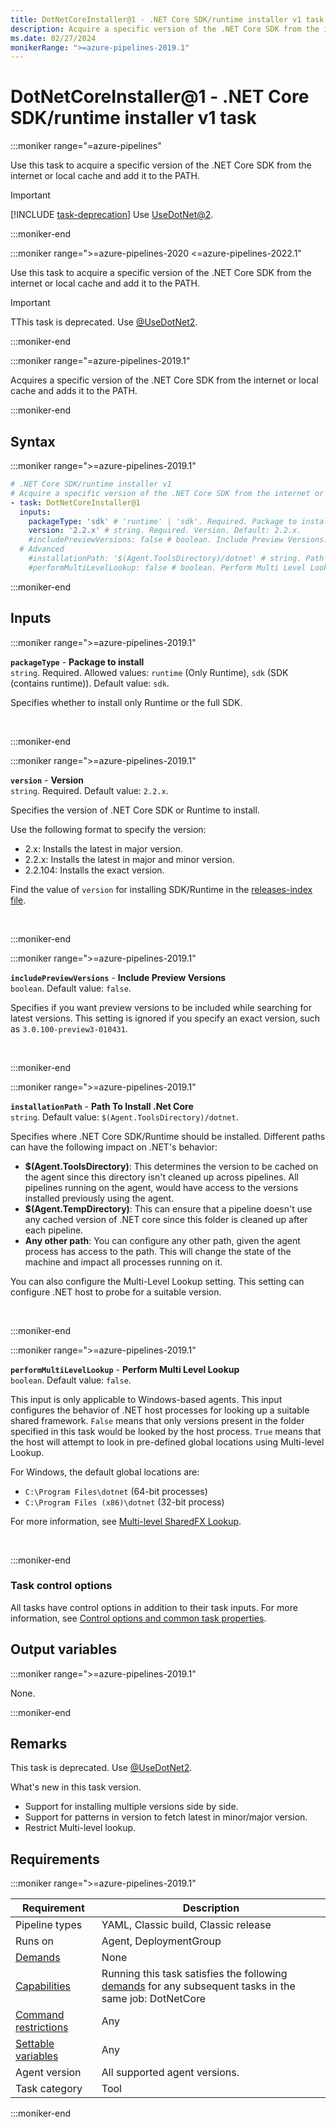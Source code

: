 ```yaml
---
title: DotNetCoreInstaller@1 - .NET Core SDK/runtime installer v1 task
description: Acquire a specific version of the .NET Core SDK from the internet or local cache and add it to the PATH.
ms.date: 02/27/2024
monikerRange: ">=azure-pipelines-2019.1"
---
```


# DotNetCoreInstaller@1 - .NET Core SDK/runtime installer v1 task

<!-- :::description::: -->
:::moniker range="=azure-pipelines"

<!-- :::editable-content name="description"::: -->
Use this task to acquire a specific version of the .NET Core SDK from the internet or local cache and add it to the PATH.

> [!IMPORTANT]
> [!INCLUDE [task-deprecation](includes/task-deprecation.md)] Use [UseDotNet@2](use-dotnet-v2.md).
<!-- :::editable-content-end::: -->

<!-- This task is deprecated. -->

:::moniker-end

:::moniker range=">=azure-pipelines-2020 <=azure-pipelines-2022.1"

<!-- :::editable-content name="description"::: -->
Use this task to acquire a specific version of the .NET Core SDK from the internet or local cache and add it to the PATH.

> [!IMPORTANT]
> TThis task is deprecated. Use [@UseDotNet2](use-dotnet-v2.md).
<!-- :::editable-content-end::: -->

<!-- This task is deprecated. -->

:::moniker-end

:::moniker range="=azure-pipelines-2019.1"

<!-- :::editable-content name="description"::: -->
Acquires a specific version of the .NET Core SDK from the internet or local cache and adds it to the PATH.
<!-- :::editable-content-end::: -->

:::moniker-end
<!-- :::description-end::: -->

<!-- :::syntax::: -->
## Syntax

:::moniker range=">=azure-pipelines-2019.1"

```yaml
# .NET Core SDK/runtime installer v1
# Acquire a specific version of the .NET Core SDK from the internet or local cache and add it to the PATH.
- task: DotNetCoreInstaller@1
  inputs:
    packageType: 'sdk' # 'runtime' | 'sdk'. Required. Package to install. Default: sdk.
    version: '2.2.x' # string. Required. Version. Default: 2.2.x.
    #includePreviewVersions: false # boolean. Include Preview Versions. Default: false.
  # Advanced
    #installationPath: '$(Agent.ToolsDirectory)/dotnet' # string. Path To Install .Net Core. Default: $(Agent.ToolsDirectory)/dotnet.
    #performMultiLevelLookup: false # boolean. Perform Multi Level Lookup. Default: false.
```

:::moniker-end
<!-- :::syntax-end::: -->

<!-- :::inputs::: -->
## Inputs

<!-- :::item name="packageType"::: -->
:::moniker range=">=azure-pipelines-2019.1"

**`packageType`** - **Package to install**<br>
`string`. Required. Allowed values: `runtime` (Only Runtime), `sdk` (SDK (contains runtime)). Default value: `sdk`.<br>
<!-- :::editable-content name="helpMarkDown"::: -->
Specifies whether to install only Runtime or the full SDK.
<!-- :::editable-content-end::: -->
<br>

:::moniker-end
<!-- :::item-end::: -->
<!-- :::item name="version"::: -->
:::moniker range=">=azure-pipelines-2019.1"

**`version`** - **Version**<br>
`string`. Required. Default value: `2.2.x`.<br>
<!-- :::editable-content name="helpMarkDown"::: -->
Specifies the version of .NET Core SDK or Runtime to install.

Use the following format to specify the version:

* 2.x: Installs the latest in major version.
* 2.2.x: Installs the latest in major and minor version.
* 2.2.104: Installs the exact version.

Find the value of `version` for installing SDK/Runtime in the [releases-index file](https://github.com/dotnet/core/blob/master/release-notes/releases-index.json).
<!-- :::editable-content-end::: -->
<br>

:::moniker-end
<!-- :::item-end::: -->
<!-- :::item name="includePreviewVersions"::: -->
:::moniker range=">=azure-pipelines-2019.1"

**`includePreviewVersions`** - **Include Preview Versions**<br>
`boolean`. Default value: `false`.<br>
<!-- :::editable-content name="helpMarkDown"::: -->
Specifies if you want preview versions to be included while searching for latest versions. This setting is ignored if you specify an exact version, such as `3.0.100-preview3-010431`.
<!-- :::editable-content-end::: -->
<br>

:::moniker-end
<!-- :::item-end::: -->
<!-- :::item name="installationPath"::: -->
:::moniker range=">=azure-pipelines-2019.1"

**`installationPath`** - **Path To Install .Net Core**<br>
`string`. Default value: `$(Agent.ToolsDirectory)/dotnet`.<br>
<!-- :::editable-content name="helpMarkDown"::: -->
Specifies where .NET Core SDK/Runtime should be installed. Different paths can have the following impact on .NET's behavior:

* **$(Agent.ToolsDirectory)**: This determines the version to be cached on the agent since this directory isn't cleaned up across pipelines. All pipelines running on the agent, would have access to the versions installed previously using the agent.
* **$(Agent.TempDirectory)**: This can ensure that a pipeline doesn't use any cached version of .NET core since this folder is cleaned up after each pipeline.
* **Any other path**: You can configure any other path, given the agent process has access to the path. This will change the state of the machine and impact all processes running on it.

You can also configure the Multi-Level Lookup setting. This setting can configure .NET host to probe for a suitable version.
<!-- :::editable-content-end::: -->
<br>

:::moniker-end
<!-- :::item-end::: -->
<!-- :::item name="performMultiLevelLookup"::: -->
:::moniker range=">=azure-pipelines-2019.1"

**`performMultiLevelLookup`** - **Perform Multi Level Lookup**<br>
`boolean`. Default value: `false`.<br>
<!-- :::editable-content name="helpMarkDown"::: -->
This input is only applicable to Windows-based agents. This input configures the behavior of .NET host processes for looking up a suitable shared framework. `False` means that only versions present in the folder specified in this task would be looked by the host process. `True` means that the host will attempt to look in pre-defined global locations using Multi-level Lookup.

For Windows, the default global locations are: 
* `C:\Program Files\dotnet` (64-bit processes)
* `C:\Program Files (x86)\dotnet` (32-bit process)

For more information, see [Multi-level SharedFX Lookup](https://github.com/dotnet/core-setup/blob/master/Documentation/design-docs/multilevel-sharedfx-lookup.md).
<!-- :::editable-content-end::: -->
<br>

:::moniker-end
<!-- :::item-end::: -->

### Task control options

All tasks have control options in addition to their task inputs. For more information, see [Control options and common task properties](/azure/devops/pipelines/yaml-schema/steps-task#common-task-properties).
<!-- :::inputs-end::: -->

<!-- :::outputVariables::: -->
## Output variables

:::moniker range=">=azure-pipelines-2019.1"

None.

:::moniker-end
<!-- :::outputVariables-end::: -->

<!-- :::remarks::: -->
<!-- :::editable-content name="remarks"::: -->
## Remarks

This task is deprecated. Use [@UseDotNet2](use-dotnet-v2.md).

What's new in this task version.
* Support for installing multiple versions side by side.
* Support for patterns in version to fetch latest in minor/major version.
* Restrict Multi-level lookup.
<!-- :::editable-content-end::: -->
<!-- :::remarks-end::: -->

<!-- :::examples::: -->
<!-- :::editable-content name="examples"::: -->
<!-- :::editable-content-end::: -->
<!-- :::examples-end::: -->

<!-- :::properties::: -->
## Requirements

:::moniker range=">=azure-pipelines-2019.1"

| Requirement | Description |
|-------------|-------------|
| Pipeline types | YAML, Classic build, Classic release |
| Runs on | Agent, DeploymentGroup |
| [Demands](/azure/devops/pipelines/process/demands) | None |
| [Capabilities](/azure/devops/pipelines/agents/agents#capabilities) | Running this task satisfies the following [demands](/azure/devops/pipelines/process/demands) for any subsequent tasks in the same job: DotNetCore |
| [Command restrictions](/azure/devops/pipelines/security/templates#agent-logging-command-restrictions) | Any |
| [Settable variables](/azure/devops/pipelines/security/templates#agent-logging-command-restrictions) | Any |
| Agent version | All supported agent versions. |
| Task category | Tool |

:::moniker-end
<!-- :::properties-end::: -->

<!-- :::see-also::: -->
<!-- :::editable-content name="seeAlso"::: -->
<!-- :::editable-content-end::: -->
<!-- :::see-also-end::: -->
